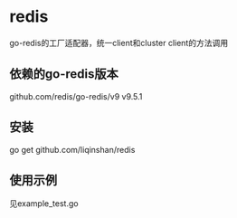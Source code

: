 # redis
go-redis的工厂适配器，统一client和cluster client的方法调用  

## 依赖的go-redis版本  
github.com/redis/go-redis/v9 v9.5.1  

## 安装  
go get github.com/liqinshan/redis  

## 使用示例  
见example_test.go
